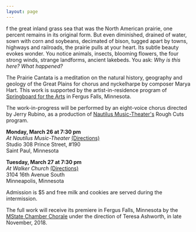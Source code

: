 ```yaml
---
layout: page
---
```

f the great inland grass sea that was the North American prairie, one percent remains in its original form. But even diminished, drained of water, sown with corn and soybeans, decimated of bison, tugged apart by towns, highways and railroads, the prairie pulls at your heart. Its subtle beauty evokes wonder. You notice animals, insects, blooming flowers, the four strong winds, strange landforms, ancient lakebeds. You ask: _Why is this here? What happened?_

The Prairie Cantata is a meditation on the natural history, geography and geology of the Great Plains for chorus and nyckelharpe by composer Marya Hart. This work is supported by the artist-in-residence program of [Springboard for the Arts](https://springboardforthearts.org) in Fergus Falls, Minnesota.

The work-in-progress will be performed by an eight-voice chorus directed by Jerry Rubino, as a production of [Nautilus Music-Theater's](http://www.nautilusmusictheater.org) Rough Cuts program.

**Monday, March 26 at 7:30 pm**  
_At Nautilus Music-Theater_ [(Directions)](https://www.google.com/maps/dir/''/nautilus+music+theater/@44.9492435,-93.1535978,12z/data=!4m8!4m7!1m0!1m5!1m1!1s0x87f7d55b4c90fe1b:0x951f55ee2fb41800!2m2!1d-93.083558!2d44.9492649)  
Studio 308 Prince Street, #190  
Saint Paul, Minnesota

**Tuesday, March 27 at 7:30 pm**  
_At Walker Church_ [(Directions)](https://www.google.com/maps/dir/''/Walker+Church/data=!4m5!4m4!1m0!1m2!1m1!1s0x87f62805b1bfb3c3:0x85119fe82f94eeea?sa=X&ved=0ahUKEwiFvLnzg_vZAhUJM6wKHZCXCVcQ9RcImQEwCw)  
3104 16th Avenue South  
Minneapolis, Minnesota

Admission is $5 and free milk and cookies are served during the intermission.

The full work will receive its premiere in Fergus Falls, Minnesota by the [MState Chamber Chorale](http://www.minnesota.edu) under the direction of Teresa Ashworth, in late November, 2018.